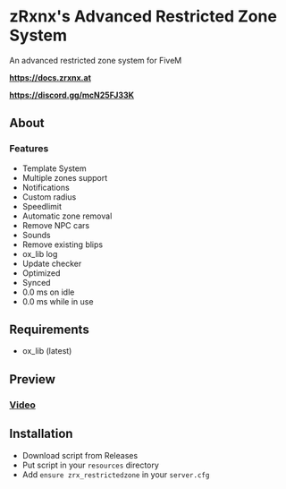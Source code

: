 # zRxnx's Advanced Restricted Zone System

An advanced restricted zone system for FiveM

**https://docs.zrxnx.at**

**https://discord.gg/mcN25FJ33K**

## About

### Features

- Template System
- Multiple zones support
- Notifications
- Custom radius
- Speedlimit
- Automatic zone removal
- Remove NPC cars
- Sounds
- Remove existing blips
- ox_lib log
- Update checker
- Optimized
- Synced
- 0.0 ms on idle
- 0.0 ms while in use

## Requirements

- ox_lib (latest)

## Preview

### [Video](https://youtu.be/sJ8q9Ci2WtA)

## Installation

- Download script from Releases
- Put script in your `resources` directory
- Add `ensure zrx_restrictedzone` in your `server.cfg`
